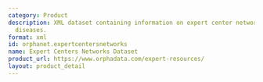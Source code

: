 ```yaml
---
category: Product
description: XML dataset containing information on expert center networks for rare
  diseases.
format: xml
id: orphanet.expertcentersnetworks
name: Expert Centers Networks Dataset
product_url: https://www.orphadata.com/expert-resources/
layout: product_detail
---
```

